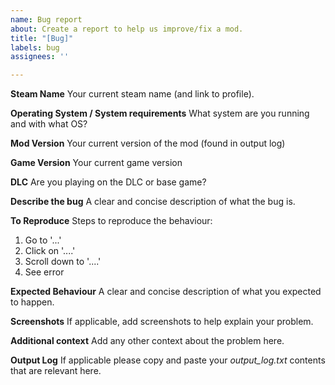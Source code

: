 ```yaml
---
name: Bug report
about: Create a report to help us improve/fix a mod.
title: "[Bug]"
labels: bug
assignees: ''

---
```


**Steam Name**
Your current steam name (and link to profile).

**Operating System / System requirements**
What system are you running and with what OS?

**Mod Version**
Your current version of the mod (found in output log)

**Game Version**
Your current game version

**DLC**
Are you playing on the DLC or base game?

**Describe the bug**
A clear and concise description of what the bug is.

**To Reproduce**
Steps to reproduce the behaviour:
1. Go to '...'
2. Click on '....'
3. Scroll down to '....'
4. See error

**Expected Behaviour**
A clear and concise description of what you expected to happen.

**Screenshots**
If applicable, add screenshots to help explain your problem.

**Additional context**
Add any other context about the problem here.

**Output Log**
If applicable please copy and paste your _output_log.txt_ contents that are relevant here.
